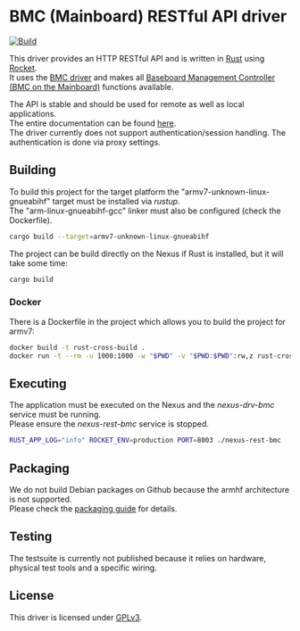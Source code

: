 # BMC (Mainboard) RESTful API driver
[![Build](https://github.com/nexus-unity/rest-bmc/actions/workflows/build.yml/badge.svg)](https://github.com/nexus-unity/rest-bmc/actions/workflows/build.yml)

This driver provides an HTTP RESTful API and is written in [Rust](https://www.rust-lang.org/) using [Rocket](https://rocket.rs/).  
It uses the [BMC driver](https://github.com/nexus-unity/drv-bmc.git) and makes all [Baseboard Management Controller (BMC on the Mainboard)](https://nexus-unity.com/en/modules/mainboard/)
functions available.

The API is stable and should be used for remote as well as local applications.  
The entire documentation can be found [here](https://doc.nexus-unity.com/en/module-restful-api/bmc-module/).  
The driver currently does not support authentication/session handling. The authentication is done via proxy settings.

## Building
To build this project for the target platform the "armv7-unknown-linux-gnueabihf" target must be installed via *rustup*.    
The "arm-linux-gnueabihf-gcc" linker must also be configured (check the Dockerfile).
```bash
cargo build --target=armv7-unknown-linux-gnueabihf
```
The project can be build directly on the Nexus if Rust is installed, but it will take some time:
```bash
cargo build
```
### Docker
There is a Dockerfile in the project which allows you to build the project for armv7:
```bash
docker build -t rust-cross-build .
docker run -t --rm -u 1000:1000 -w "$PWD" -v "$PWD:$PWD":rw,z rust-cross-build cargo build --target=armv7-unknown-linux-gnueabihf
```

## Executing
The application must be executed on the Nexus and the *nexus-drv-bmc* service must be running.   
Please ensure the *nexus-rest-bmc* service is stopped.     
```bash
RUST_APP_LOG="info" ROCKET_ENV=production PORT=8003 ./nexus-rest-bmc
```

## Packaging
We do not build Debian packages on Github because the armhf architecture is not supported.  
Please check the [packaging guide](https://doc.nexus-unity.com/en/technical-details/packaging/guide/) for details. 

## Testing
The testsuite is currently not published because it relies on hardware, physical test tools and a specific wiring.  

## License
This driver is licensed under [GPLv3](LICENSE).